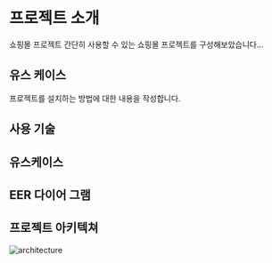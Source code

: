 # 프로젝트 소개

쇼핑몰 프로젝트
간단히 사용할 수 있는 쇼핑몰 프로젝트를 구성해보았습니다...

## 유스 케이스

프로젝트를 설치하는 방법에 대한 내용을 작성합니다.

## 사용 기술

## 유스케이스

## EER 다이어 그램

## 프로젝트 아키텍쳐
![architecture](https://github.com/hanjihoon03/shoppingmallProject/assets/163777923/28485217-fb69-40cc-ab0f-d94973c16179)
